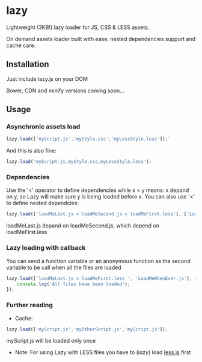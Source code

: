 lazy
====

Lightweight (3KB!) lazy loader for JS, CSS &amp; LESS assets.

On demand assets loader built with ease, nested dependencies support and cache care.

Installation
----
Just include lazy.js on your DOM

Bower, CDN and minify versions coming soon...

Usage
----
### Asynchronic assets load
```javascript
lazy.load(['myScript.js','myStyle.css','myLessStyle.less']);`
```

And this is also fine:

```javascript
lazy.load('myScript.js,myStyle.css,myLessStyle.less');
```

### Dependencies
Use the '<' operator to define dependencies while x < y means: x depand on y, so Lazy will make sure y is being loaded before x. You can also use '<' to define nested dependcies:

```javascript
lazy.load(['loadMeLast.js < loadMeSecond.js < loadMeFirst.less'], ['LoadMeWhenEver.js', 'LoadMeWhenEverAsWell.js']);
```

loadMeLast.js depand on loadMeSecond.js, which depend on loadMeFirst.less

### Lazy loading with callback
You can send a function variable or an anonymous function as the second variable to be call when all the files are loaded

```javascript
lazy.load(['loadMeLast.js < loadMeFirst.less ', 'LoadMeWhenEver.js'], function(){
    console.log('All files have been loaded');
});
```

### Further reading
* Cache:
```javascript
lazy.load(['myScript.js','myOtherScript.js','myScript.js']);
```
myScript.js will be loaded only once

* Note: For using Lazy with LESS files you have to (*lazy*) load [less.js](https://github.com/less/less.js) first


